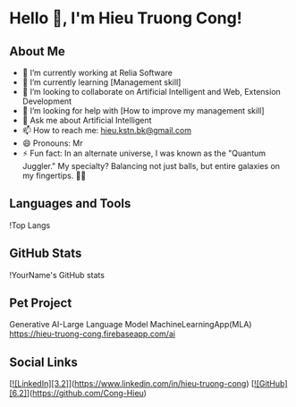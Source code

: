 # Hello 👋, I'm Hieu Truong Cong!

## About Me
- 🔭 I’m currently working at Relia Software
- 🌱 I’m currently learning [Management skill]
- 👯 I’m looking to collaborate on Artificial Intelligent and Web, Extension Development
- 🤔 I’m looking for help with [How to improve my management skill]
- 💬 Ask me about Artificial Intelligent
- 📫 How to reach me: hieu.kstn.bk@gmail.com
- 😄 Pronouns: Mr
- ⚡ Fun fact: In an alternate universe, I was known as the "Quantum Juggler." My specialty? Balancing not just balls, but entire galaxies on my fingertips. 🌌🌟

## Languages and Tools
!Top Langs

## GitHub Stats
!YourName's GitHub stats

## Pet Project

Generative AI-Large Language Model
MachineLearningApp(MLA)
https://hieu-truong-cong.firebaseapp.com/ai
## Social Links
[[![LinkedIn][3.2]][3]](https://www.linkedin.com/in/hieu-truong-cong)
[[![GitHub][6.2]][6]](https://github.com/Cong-Hieu)

<!-- Links to your social media accounts -->

[3]: [https://www.linkedin.com/in/yourusername](https://www.linkedin.com/in/hieu-truong-cong)
[6]: [https://www.github.com/yourusername](https://github.com/Cong-Hieu)
